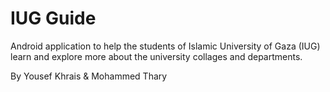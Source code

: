 # IUG Guide

Android application to help the students of Islamic University of Gaza (IUG) learn and explore more about the university collages and departments.

By Yousef Khrais & Mohammed Thary
